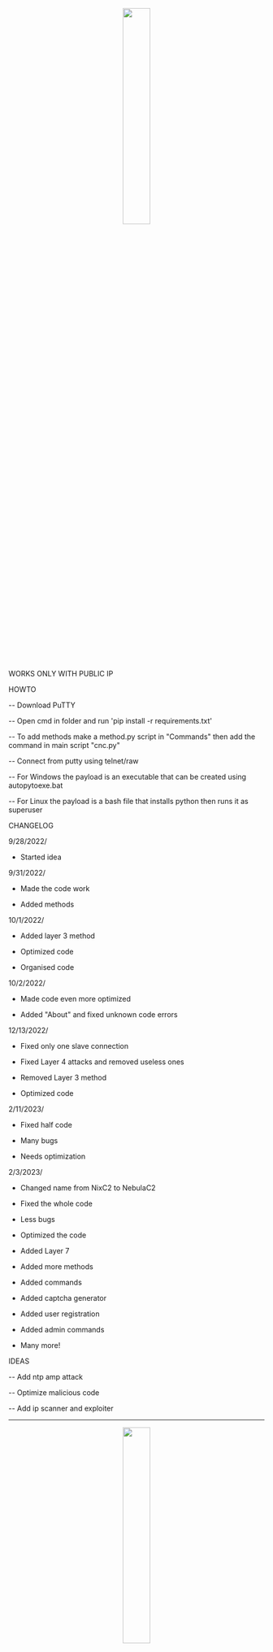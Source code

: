 <p align="center" width="100%">
    <img width="33%" src="https://user-images.githubusercontent.com/73953379/222469028-8940929c-4dd0-4f38-a718-185d2efd9b32.png">
</p>

WORKS ONLY WITH PUBLIC IP

HOWTO 

-- Download PuTTY

-- Open cmd in folder and run 'pip install -r requirements.txt'

-- To add methods make a method.py script in "Commands" then add the command in main script "cnc.py"

-- Connect from putty using telnet/raw

-- For Windows the payload is an executable that can be created using autopytoexe.bat

-- For Linux the payload is a bash file that installs python then runs it as superuser

CHANGELOG

9/28/2022/
- Started idea

9/31/2022/
- Made the code work

- Added methods

10/1/2022/
- Added layer 3 method

- Optimized code

- Organised code

10/2/2022/
- Made code even more optimized

- Added "About" and fixed unknown code errors 

12/13/2022/
- Fixed only one slave connection

- Fixed Layer 4 attacks and removed useless ones

- Removed Layer 3 method

- Optimized code

2/11/2023/
- Fixed half code

- Many bugs

- Needs optimization

2/3/2023/
- Changed name from NixC2 to NebulaC2

- Fixed the whole code

- Less bugs

- Optimized the code

- Added Layer 7

- Added more methods

- Added commands

- Added captcha generator

- Added user registration

- Added admin commands

- Many more!

IDEAS

-- Add ntp amp attack

-- Optimize malicious code  

-- Add ip scanner and exploiter

-----------------------------------------------------------

<p align="center" width="100%">
    <img width="33%" src="https://user-images.githubusercontent.com/73953379/222468678-26a46e94-0f1d-49f9-b5e2-6ce5d6dc20cd.png">
</p>

-----------------------------------------------------------

!! FOR EDUCATIONAL PURPOSES ONLY !!

-----------------------------------------------------------

Not responsible for any malicious use of this tool.
